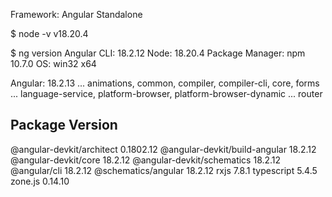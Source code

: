 Framework: Angular
Standalone

$ node -v
v18.20.4

$ ng version
Angular CLI: 18.2.12
Node: 18.20.4
Package Manager: npm 10.7.0
OS: win32 x64

Angular: 18.2.13
... animations, common, compiler, compiler-cli, core, forms
... language-service, platform-browser, platform-browser-dynamic
... router

Package                         Version
---------------------------------------------------------
@angular-devkit/architect       0.1802.12
@angular-devkit/build-angular   18.2.12
@angular-devkit/core            18.2.12
@angular-devkit/schematics      18.2.12
@angular/cli                    18.2.12
@schematics/angular             18.2.12
rxjs                            7.8.1
typescript                      5.4.5
zone.js                         0.14.10

